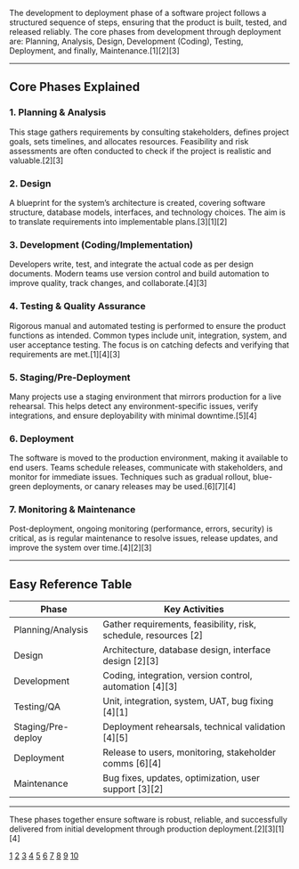 The development to deployment phase of a software project follows a structured sequence of steps, ensuring that the product is built, tested, and released reliably. The core phases from development through deployment are: Planning, Analysis, Design, Development (Coding), Testing, Deployment, and finally, Maintenance.[1][2][3]

***

## Core Phases Explained

### 1. Planning & Analysis
This stage gathers requirements by consulting stakeholders, defines project goals, sets timelines, and allocates resources. Feasibility and risk assessments are often conducted to check if the project is realistic and valuable.[2][3]

### 2. Design
A blueprint for the system’s architecture is created, covering software structure, database models, interfaces, and technology choices. The aim is to translate requirements into implementable plans.[3][1][2]

### 3. Development (Coding/Implementation)
Developers write, test, and integrate the actual code as per design documents. Modern teams use version control and build automation to improve quality, track changes, and collaborate.[4][3]

### 4. Testing & Quality Assurance
Rigorous manual and automated testing is performed to ensure the product functions as intended. Common types include unit, integration, system, and user acceptance testing. The focus is on catching defects and verifying that requirements are met.[1][4][3]

### 5. Staging/Pre-Deployment
Many projects use a staging environment that mirrors production for a live rehearsal. This helps detect any environment-specific issues, verify integrations, and ensure deployability with minimal downtime.[5][4]

### 6. Deployment
The software is moved to the production environment, making it available to end users. Teams schedule releases, communicate with stakeholders, and monitor for immediate issues. Techniques such as gradual rollout, blue-green deployments, or canary releases may be used.[6][7][4]

### 7. Monitoring & Maintenance
Post-deployment, ongoing monitoring (performance, errors, security) is critical, as is regular maintenance to resolve issues, release updates, and improve the system over time.[4][2][3]

***

## Easy Reference Table

| Phase                | Key Activities                                                               |
|----------------------|------------------------------------------------------------------------------|
| Planning/Analysis    | Gather requirements, feasibility, risk, schedule, resources [2]           |
| Design               | Architecture, database design, interface design [2][3]                |
| Development          | Coding, integration, version control, automation [4][3]               |
| Testing/QA           | Unit, integration, system, UAT, bug fixing [4][1]                    |
| Staging/Pre-deploy   | Deployment rehearsals, technical validation [4][5]                   |
| Deployment           | Release to users, monitoring, stakeholder comms [6][4]                |
| Maintenance          | Bug fixes, updates, optimization, user support [3][2]                 |

***

These phases together ensure software is robust, reliable, and successfully delivered from initial development through production deployment.[2][3][1][4]

[1](https://www.harness.io/blog/software-development-life-cycle-phases)
[2](https://www.atlassian.com/agile/software-development/sdlc)
[3](https://aws.amazon.com/what-is/sdlc/)
[4](https://www.atlassian.com/agile/software-development/software-deployment)
[5](https://learn.microsoft.com/en-us/aspnet/web-forms/overview/deployment/deploying-web-applications-in-enterprise-scenarios/application-lifecycle-management-from-development-to-production)
[6](https://codefresh.io/learn/software-deployment/the-software-deployment-process-steps-importance-and-best-practices/)
[7](https://octopus.com/devops/software-deployments/)
[8](https://www.geeksforgeeks.org/software-engineering/software-development-life-cycle-sdlc/)
[9](https://www.confianzit.com/cit-blog/sdlc-deployment-phase-a-step-by-step-guide/)
[10](https://www.clouddefense.ai/system-development-life-cycle/)